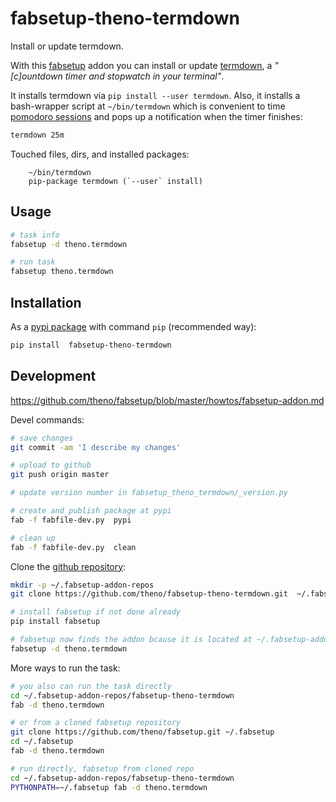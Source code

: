 # fabsetup-theno-termdown

Install or update termdown.

With this [fabsetup](https://github.com/theno/fabsetup) addon
you can install or update [termdown](https://github.com/trehn/termdown),
a _"[c]ountdown timer and stopwatch in your terminal"_.

It installs termdown via `pip install --user termdown`.
Also, it installs a bash-wrapper script at `~/bin/termdown` which
is convenient to time
[pomodoro sessions](https://en.wikipedia.org/wiki/Pomodoro_Technique)
and pops up a notification when the timer finishes:

```bash
termdown 25m
```

Touched files, dirs, and installed packages:

        ~/bin/termdown
        pip-package termdown (`--user` install)

## Usage

```bash
# task info
fabsetup -d theno.termdown

# run task
fabsetup theno.termdown
```

## Installation

As a [pypi package](https://pypi.python.org/pypi/fabsetup-theno-termdown)
with command `pip` (recommended way):

```bash
pip install  fabsetup-theno-termdown
```

## Development

https://github.com/theno/fabsetup/blob/master/howtos/fabsetup-addon.md

Devel commands:

```bash
# save changes
git commit -am 'I describe my changes'

# upload to github
git push origin master

# update version number in fabsetup_theno_termdown/_version.py

# create and publish package at pypi
fab -f fabfile-dev.py  pypi

# clean up
fab -f fabfile-dev.py  clean
```

Clone the [github repository](https://github.com/theno/fabsetup-theno-termdown):

```bash
mkdir -p ~/.fabsetup-addon-repos
git clone https://github.com/theno/fabsetup-theno-termdown.git  ~/.fabsetup-addon-repos/fabsetup-theno-termdown

# install fabsetup if not done already
pip install fabsetup

# fabsetup now finds the addon bcause it is located at ~/.fabsetup-addon-repos
fabsetup -d theno.termdown
```

More ways to run the task:

```bash
# you also can run the task directly
cd ~/.fabsetup-addon-repos/fabsetup-theno-termdown
fab -d theno.termdown

# or from a cloned fabsetup repository
git clone https://github.com/theno/fabsetup.git ~/.fabsetup
cd ~/.fabsetup
fab -d theno.termdown

# run directly, fabsetup from cloned repo
cd ~/.fabsetup-addon-repos/fabsetup-theno-termdown
PYTHONPATH=~/.fabsetup fab -d theno.termdown
```
